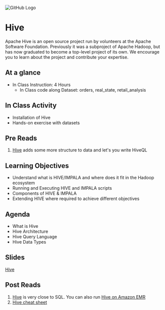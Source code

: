![GitHub Logo](https://s3.ap-south-1.amazonaws.com/greyatom-social/GreyAtom-logo.png)

# Hive

Apache Hive is an open source project run by volunteers at the Apache Software Foundation. Previously it was a subproject of Apache Hadoop, but has now graduated to become a top-level project of its own. We encourage you to learn about the project and contribute your expertise.

## At a glance
* In Class Instruction: 4 Hours
  * In Class code along Dataset: orders, real_state, retail_analysis
  
## In Class Activity

* Installation of Hive
* Hands-on exercise with datasets


## Pre Reads

1. [Hive](http://hive.apache.org/) adds some more structure to data and let's you write HiveQL

## Learning Objectives

- Understand what is HIVE/IMPALA and where does it fit in the Hadoop ecosystem
- Running and Executing HIVE and IMPALA scripts
- Components of HIVE & IMPALA
- Extending HIVE where required to achieve different objectives

## Agenda
- What is Hive
- Hive Architecture
- Hive Query Language
- Hive Data Types

## Slides

[Hive](https://github.com/commit-live-students/big_data_hive_in_class/blob/master/notebooks/Hadoop_Day-3-Hive.pdf)


## Post Reads
1. [Hive](https://cwiki.apache.org/confluence/display/Hive/LanguageManual) is very close to SQL. You can also run [Hive on Amazon EMR](http://docs.aws.amazon.com/emr/latest/ReleaseGuide/emr-hive.html)
2. [Hive cheat sheet](https://www.qubole.com/resources/hive-function-cheat-sheet/)

